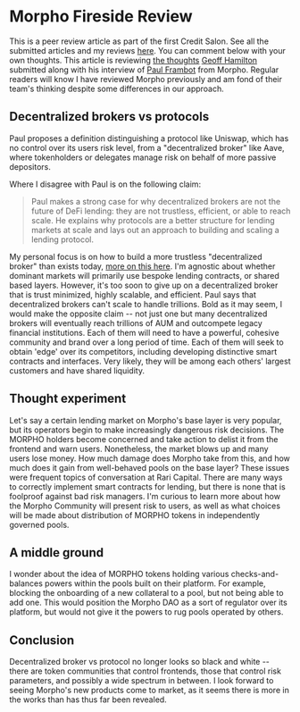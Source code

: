 # Morpho Fireside Review

This is a peer review article as part of the first Credit Salon. See all the submitted articles and my reviews [here](https://onetruekirk.github.io/). You can comment below with your own thoughts. This article is reviewing [the thoughts](https://variant.fund/articles/building-a-truly-scalable-lending-protocol-morpho-at-ethcc/) [Geoff Hamilton](https://twitter.com/gham1lt0n) submitted along with his interview of [Paul Frambot](https://twitter.com/PaulFrambot?ref_src=twsrc%5Egoogle%7Ctwcamp%5Eserp%7Ctwgr%5Eauthor) from Morpho. Regular readers will know I have reviewed Morpho previously and am fond of their team's thinking despite some differences in our approach.

## Decentralized brokers vs protocols

Paul proposes a definition distinguishing a protocol like Uniswap, which has no control over its users risk level, from a "decentralized broker" like Aave, where tokenholders or delegates manage risk on behalf of more passive depositors.

Where I disagree with Paul is on the following claim:

>Paul makes a strong case for why decentralized brokers are not the future of DeFi lending: they are not trustless, efficient, or able to reach scale. He explains why protocols are a better structure for lending markets at scale and lays out an approach to building and scaling a lending protocol.

My personal focus is on how to build a more trustless "decentralized broker" than exists today, [more on this here](https://onetruekirk.github.io/dao.html). I'm agnostic about whether dominant markets will primarily use bespoke lending contracts, or shared based layers. However, it's too soon to give up on a decentralized broker that is trust minimized, highly scalable, and efficient. Paul says that decentralized brokers can't scale to handle trillions. Bold as it may seem, I would make the opposite claim -- not just one but many decentralized brokers will eventually reach trillions of AUM and outcompete legacy financial institutions. Each of them will need to have a powerful, cohesive community and brand over a long period of time. Each of them will seek to obtain 'edge' over its competitors, including developing distinctive smart contracts and interfaces. Very likely, they will be among each others' largest customers and have shared liquidity.

## Thought experiment

Let's say a certain lending market on Morpho's base layer is very popular, but its operators begin to make increasingly dangerous risk decisions. The MORPHO holders become concerned and take action to delist it from the frontend and warn users. Nonetheless, the market blows up and many users lose money. How much damage does Morpho take from this, and how much does it gain from well-behaved pools on the base layer? These issues were frequent topics of conversation at Rari Capital. There are many ways to correctly implement smart contracts for lending, but there is none that is foolproof against bad risk managers. I'm curious to learn more about how the Morpho Community will present risk to users, as well as what choices will be made about distribution of MORPHO tokens in independently governed pools.

## A middle ground

I wonder about the idea of MORPHO tokens holding various checks-and-balances powers within the pools built on their platform. For example, blocking the onboarding of a new collateral to a pool, but not being able to add one. This would position the Morpho DAO as a sort of regulator over its platform, but would not give it the powers to rug pools operated by others.

## Conclusion

Decentralized broker vs protocol no longer looks so black and white -- there are token communities that control frontends, those that control risk parameters, and possibly a wide spectrum in between. I look forward to seeing Morpho's new products come to market, as it seems there is more in the works than has thus far been revealed.


<script src="https://utteranc.es/client.js"
        repo="OneTrueKirk/onetruekirk.github.io"
        issue-term="pathname"
        label="comment"
        theme="github-light"
        crossorigin="anonymous"
        async>
</script>